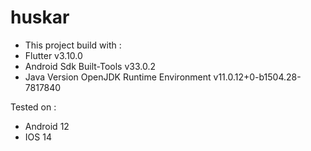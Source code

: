 # huskar

- This project build with :
- Flutter v3.10.0
- Android Sdk Built-Tools v33.0.2
- Java Version OpenJDK Runtime Environment v11.0.12+0-b1504.28-7817840

Tested on :
- Android 12
- IOS 14
